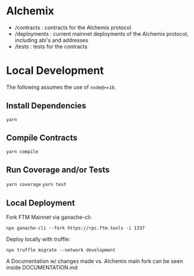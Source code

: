 # Alchemix

- /contracts : contracts for the Alchemix protocol
- /deployments : current mainnet deployments of the Alchemix protocol, including abi's and addresses
- /tests : tests for the contracts

# Local Development
The following assumes the use of `node@>=10`.

## Install Dependencies

`yarn`

## Compile Contracts

`yarn compile`

## Run Coverage and/or Tests

`yarn coverage`
`yarn test`

## Local Deployment

Fork FTM Mainnet via ganache-cli:

`npx ganache-cli --fork https://rpc.ftm.tools -i 1337`

Deploy locally with truffle:

  `npx truffle migrate --network development`

A Documentation w/ changes made vs. Alchemix main fork can be seen inside DOCUMENTATION.md
